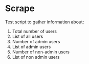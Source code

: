 # Scrape

Test script to gather information about:

1. Total number of users
2. List of all users
3. Number of admin users
4. List of admin users
5. Number of non-admin users
6. List of non admin users

